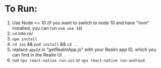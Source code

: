 # To Run:

1. Use Node <= 10 (if you want to switch to node 10 and have "nvm" installed, you can run `nvm use 10`)
2. `cd` into rn/
3. `npm install`
4. `cd ios` && `pod install` && `cd ..`
5. replace `appId` in "getRealmApp.js" with your Realm app ID, which you can find in the Realm UI
6. run `npx react-native run-ios` or `npx react-native run-android`
